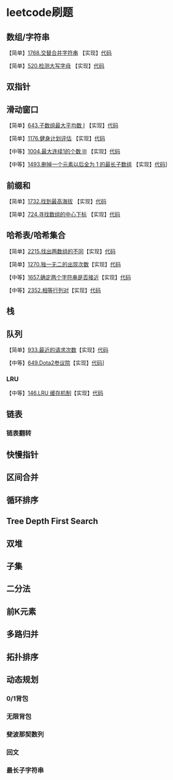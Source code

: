 # leetcode刷题

## 数组/字符串
【简单】[1768.交替合并字符串](https://leetcode.cn/problems/merge-strings-alternately/description/) 【实现】[代码](https://github.com/yangjinyang0402/leetcode/blob/master/src/problem1768/Solution.java)

【简单】[520.检测大写字母](https://leetcode.cn/problems/detect-capital/description/) 【实现】[代码](https://github.com/yangjinyang0402/leetcode/blob/master/src/problem520/Solution.java)

## 双指针

## 滑动窗口
【简单】[643.子数组最大平均数 I](https://leetcode.cn/problems/maximum-average-subarray-i/) 【实现】[代码](https://github.com/yangjinyang0402/leetcode/blob/master/src/problem643/Solution.java)

【简单】[1176.健身计划评估](https://leetcode.cn/problems/diet-plan-performance/) 【实现】[代码](https://github.com/yangjinyang0402/leetcode/blob/master/src/problem1176/Solution.java)

【中等】[1004.最大连续1的个数 III](https://leetcode.cn/problems/max-consecutive-ones-iii/description/) 【实现】[代码](https://github.com/yangjinyang0402/leetcode/blob/master/src/problem1004/Solution.java)

【中等】[1493.删掉一个元素以后全为 1 的最长子数组](https://leetcode.cn/problems/longest-subarray-of-1s-after-deleting-one-element/description/) 【实现】[代码](https://github.com/yangjinyang0402/leetcode/blob/master/src/problem1493/Solution.java)]

## 前缀和
【简单】[1732.找到最高海拔](https://leetcode.cn/problems/find-the-highest-altitude/description/) 【实现】[代码](https://github.com/yangjinyang0402/leetcode/blob/master/src/problem1732/Solution.java)

【简单】[724.寻找数组的中心下标](https://leetcode.cn/problems/find-pivot-index/description/) 【实现】[代码](https://github.com/yangjinyang0402/leetcode/blob/master/src/problem724/Solution.java)

## 哈希表/哈希集合
【简单】[2215.找出两数组的不同](https://leetcode.cn/problems/find-the-difference-of-two-arrays/description/)【实现】[代码](https://github.com/yangjinyang0402/leetcode/blob/master/src/problem2215/Solution.java)

【简单】[1270.独一无二的出现次数](https://leetcode.cn/problems/unique-number-of-occurrences/description/)【实现】[代码](https://github.com/yangjinyang0402/leetcode/blob/master/src/problem1270/Solution.java)

【中等】[1657.确定两个字符串是否接近](https://leetcode.cn/problems/determine-if-two-strings-are-close/description/)【实现】[代码](https://github.com/yangjinyang0402/leetcode/blob/master/src/problem1657/Solution.java)

【中等】[2352.相等行列对](https://leetcode.cn/problems/equal-row-and-column-pairs/description/)【实现】[代码](https://github.com/yangjinyang0402/leetcode/blob/master/src/problem2352/Solution.java)

## 栈

## 队列
【简单】[933.最近的请求次数](https://leetcode.cn/problems/number-of-recent-calls/description/)【实现】[代码](https://github.com/yangjinyang0402/leetcode/blob/master/src/problem933/RecentCounter.java)

【中等】[649.Dota2参议院](https://leetcode.cn/problems/dota2-senate/description/)【实现】[代码](https://github.com/yangjinyang0402/leetcode/blob/master/src/problem649/Solution.java)]

### LRU
【中等】[146.LRU 缓存机制](https://leetcode.cn/problems/lru-cache/description/)【实现】[代码](https://github.com/yangjinyang0402/leetcode/blob/master/src/problem146/LRUCache.java)

## 链表
### 链表翻转

## 快慢指针

## 区间合并

## 循环排序

## Tree Depth First Search

## 双堆

## 子集

## 二分法

## 前K元素

## 多路归并

## 拓扑排序

## 动态规划

### 0/1背包

### 无限背包

### 斐波那契数列

### 回文

### 最长子字符串
